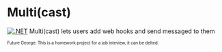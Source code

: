 # Multi(cast)

[![.NET](https://github.com/GeorgePetri/Multicast/actions/workflows/dotnet.yml/badge.svg)](https://github.com/GeorgePetri/Multicast/actions/workflows/dotnet.yml)
Multi(cast) lets users add web hooks and send messaged to them

<sub><sup>Future George: This is a homework project for a job inteview, it can be delted.<sup><sub>
